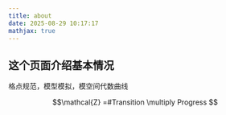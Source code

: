 ```yaml
---
title: about
date: 2025-08-29 10:17:17
mathjax: true
---
```

## 这个页面介绍基本情况

格点规范，模型模拟，模空间代数曲线

$$\mathcal{Z} =#Transition \multiply Progress $$
